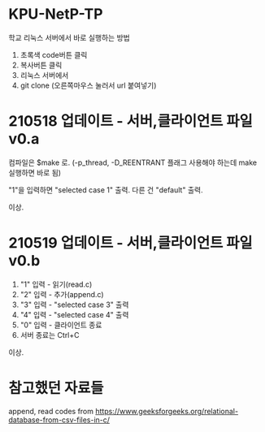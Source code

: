 # KPU-NetP-TP

학교 리눅스 서버에서 바로 실행하는 방법
1. 초록색 code버튼 클릭
2. 복사버튼 클릭
3. 리눅스 서버에서
4. git clone (오른쪽마우스 눌러서 url 붙여넣기)
 
# 210518 업데이트 - 서버,클라이언트 파일 v0.a
컴파일은 $make 로. (-p_thread, -D_REENTRANT 플래그 사용해야 하는데 make 실행하면 바로 됨)

"1"을 입력하면 "selected case 1" 출력. 다른 건 "default" 출력.

이상.

# 210519 업데이트 - 서버,클라이언트 파일 v0.b
1. "1" 입력 - 읽기(read.c)
2. "2" 입력 - 추가(append.c)
3. "3" 입력 - "selected case 3" 출력
4. "4" 입력 - "selected case 4" 출력
5. "0" 입력 - 클라이언트 종료
6. 서버 종료는 Ctrl+C

이상.



# 참고했던 자료들 
append, read codes from
https://www.geeksforgeeks.org/relational-database-from-csv-files-in-c/
